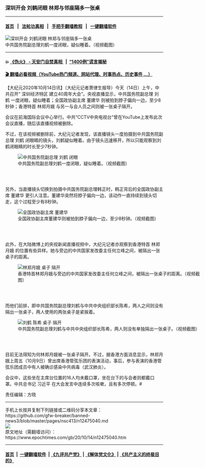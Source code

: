 ### 深圳开会 刘鹤闭眼 林郑与邻座隔多一张桌
------------------------

#### [首页](https://github.com/gfw-breaker/banned-news3/blob/master/README.md) &nbsp;&nbsp;|&nbsp;&nbsp; [法轮功真相](https://github.com/begood0513/basic/blob/master/README.md)  &nbsp;&nbsp;|&nbsp;&nbsp; [手把手翻墙教程](https://github.com/gfw-breaker/guides/wiki)  &nbsp;&nbsp;|&nbsp;&nbsp; [一键翻墙软件](https://github.com/gfw-breaker/nogfw/blob/master/README.md)  



<div><img alt="深圳开会 刘鹤闭眼 林郑与邻座隔多一张桌" class="attachment-djy_600_400 size-djy_600_400 wp-post-image" src="https://i.epochtimes.com/assets/uploads/2020/10/0901f8d4f9b068a8c9d794049bf6aeaf-600x400.png"/>
<div class="caption">
 中共国务院副总理刘鹤一度闭眼，疑似睡着。（视频截图）
</div></div><hr/>

#### 💥 [《伪火》 - 天安门自焚真相 ](http://158.247.195.190:10000/videos/blog/weihuo.html)&nbsp; |&nbsp; [“1400例”谎言揭秘  ](http://158.247.195.190:10000/videos/blog/jiexi1400.html)

#### [ 🎬  翻墙必看视频（YouTube热门频道、网站代理、时事热点、历史事件 ...）](https://github.com/gfw-breaker/links/blob/master/banned.md)

<div><p>
 【大纪元2020年10月14日讯】（大纪元记者萧律生报导）今天（14日）上午，中共召开“
 <ok href="https://www.epochtimes.com/gb/tag/%E6%B7%B1%E5%9C%B3%E7%BB%8F%E6%B5%8E%E7%89%B9%E5%8C%BA.html">
  深圳经济特区
 </ok>
 建立40周年大会”。央视直播显示，中共国务院副总理
 <ok href="https://www.epochtimes.com/gb/tag/%E5%88%98%E9%B9%A4.html">
  刘鹤
 </ok>
 一度闭眼，疑似睡着；全国政协副主席
 <ok href="https://www.epochtimes.com/gb/tag/%E8%91%A3%E5%BB%BA%E5%8D%8E.html">
  董建华
 </ok>
 则被拍到脖子偏向一边，至少8秒钟；香港特首
 <ok href="https://www.epochtimes.com/gb/tag/%E6%9E%97%E9%83%91%E6%9C%88%E5%A8%A5.html">
  林郑月娥
 </ok>
 与另一与会人员之间则被一张桌子隔开。
</p>
<p>
 会议在前海国际会议中心举行。中共“CCTV中央电视台”曾在YouTube上发布此次会议直播，随后该直播视频被删除。
</p>
<p>
 不过，在该视频被删除前，大纪元记者发现，该直播镜头一度拍摄到中共国务院副总理
 <ok href="https://www.epochtimes.com/gb/tag/%E5%88%98%E9%B9%A4.html">
  刘鹤
 </ok>
 闭眼睛的镜头，刘鹤疑似睡着。由于镜头迅速移开，所以只能观察到刘鹤闭眼睛的时长至少7秒钟。
</p>
<figure class="wp-caption aligncenter" id="attachment_12475109" style="width: 600px">
 <ok href="https://i.epochtimes.com/assets/uploads/2020/10/0901f8d4f9b068a8c9d794049bf6aeaf.png">
  <img alt="中共国务院副总理 刘鹤 闭眼" class="size-large wp-image-12475109" src="https://i.epochtimes.com/assets/uploads/2020/10/0901f8d4f9b068a8c9d794049bf6aeaf-600x325.png"/>
 </ok>
 <br/><figcaption class="wp-caption-text">
  中共国务院副总理刘鹤一度闭眼，疑似睡着。（视频截图）
 </figcaption><br/>
</figure><br/>
<p>
 另外，当直播镜头切换到拍摄中共国务院副总理韩正时，韩正背后的全国政协副主席
 <ok href="https://www.epochtimes.com/gb/tag/%E8%91%A3%E5%BB%BA%E5%8D%8E.html">
  董建华
 </ok>
 更引人注意。董建华突然将脖子偏向一边，该动作一直持续到镜头切走，这个过程至少有8秒钟。
</p>
<figure class="wp-caption aligncenter" id="attachment_12475111" style="width: 600px">
 <ok href="https://i.epochtimes.com/assets/uploads/2020/10/65e5f3a705b0fef2e54157d73533aab0.png">
  <img alt="全国政协副主席 董建华" class="size-large wp-image-12475111" src="https://i.epochtimes.com/assets/uploads/2020/10/65e5f3a705b0fef2e54157d73533aab0-600x331.png"/>
 </ok>
 <br/><figcaption class="wp-caption-text">
  全国政协副主席董建华则被拍到脖子偏向一边，至少8秒钟。（视频截图）
 </figcaption><br/>
</figure><br/>
<p>
 此外，在大陆微博上的央视新闻直播视频中，大纪元记者亦观察到香港特首
 <ok href="https://www.epochtimes.com/gb/tag/%E6%9E%97%E9%83%91%E6%9C%88%E5%A8%A5.html">
  林郑月娥
 </ok>
 的位置有些异样。她与旁边的中共国家发改委主任何立峰之间，被隔出一张桌子的距离。
</p>
<figure class="wp-caption aligncenter" id="attachment_12475113" style="width: 600px">
 <ok href="https://i.epochtimes.com/assets/uploads/2020/10/6099508adeaddf43f127293cf0f7dd38.png">
  <img alt="林郑月娥 桌子 隔开" class="size-large wp-image-12475113" src="https://i.epochtimes.com/assets/uploads/2020/10/6099508adeaddf43f127293cf0f7dd38-600x345.png"/>
 </ok>
 <br/><figcaption class="wp-caption-text">
  香港特首林郑月娥与旁边的中共国家发改委主任何立峰之间，被隔出一张桌子的距离。（视频截图）
 </figcaption><br/>
</figure><br/>
<p>
 而他们前排，即中共国务院副总理刘鹤与中共中央组织部长陈希，两人之间则没有隔出一张桌子，两人使用的两张桌子是紧挨着。
</p>
<figure class="wp-caption aligncenter" id="attachment_12475112" style="width: 600px">
 <ok href="https://i.epochtimes.com/assets/uploads/2020/10/92bc17ccbfa0e3594aab90160ec17913.png">
  <img alt="刘鹤 陈希 桌子 隔开" class="size-large wp-image-12475112" src="https://i.epochtimes.com/assets/uploads/2020/10/92bc17ccbfa0e3594aab90160ec17913-600x332.png"/>
 </ok>
 <br/><figcaption class="wp-caption-text">
  中共国务院副总理刘鹤与中共中央组织部长陈希，两人则没有单独隔出一张桌子。（视频截图）
 </figcaption><br/>
</figure><br/>
<p>
 目前无法得知为何林郑月娥被一张桌子隔开。不过，据香港方面消息显示，林郑月娥上周五（10月9日）曾出席香港管弦乐团的表演活动，事后，参与表演的香港管弦乐团成员中有人被确诊感染中共病毒（武汉肺炎）。
</p>
<p>
 会议中，这些坐在主席台位置的16人均未戴口罩，坐在台下的与会者则都戴口罩。中共总书记
 <ok href="https://www.epochtimes.com/gb/tag/%E4%B9%A0%E8%BF%91%E5%B9%B3.html">
  习近平
 </ok>
 在大会发言中连续多次咳嗽，且有多次停顿。#
</p>
<p>
 责任编辑：方晓
</p>
</div>
<hr/>
手机上长按并复制下列链接或二维码分享本文章：<br/>
https://github.com/gfw-breaker/banned-news3/blob/master/pages/nsc413/n12475040.md <br/>
<a href='https://github.com/gfw-breaker/banned-news3/blob/master/pages/nsc413/n12475040.md'><img src='https://github.com/gfw-breaker/banned-news3/blob/master/pages/nsc413/n12475040.md.png'/></a> <br/>
原文地址（需翻墙访问）：https://www.epochtimes.com/gb/20/10/14/n12475040.htm


------------------------
#### [首页](https://github.com/gfw-breaker/banned-news3/blob/master/README.md) &nbsp;|&nbsp; [一键翻墙软件](https://github.com/gfw-breaker/nogfw/blob/master/README.md) &nbsp;| [《九评共产党》](https://github.com/gfw-breaker/9ping.md/blob/master/README.md#九评之一评共产党是什么) | [《解体党文化》](https://github.com/gfw-breaker/jtdwh.md/blob/master/README.md) | [《共产主义的终极目的》](https://github.com/gfw-breaker/gczydzjmd.md/blob/master/README.md)


<img src='http://gfw-breaker.win/banned-news3/pages/nsc413/n12475040.md' width='0px' height='0px'/>